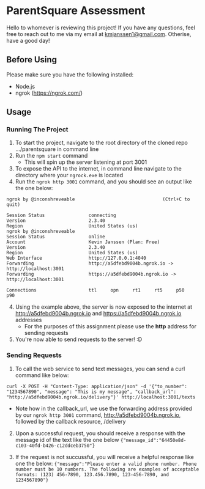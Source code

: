 # ParentSquare Assessment

Hello to whomever is reviewing this project! If you have any questions, feel free to reach out to me via my email at kmjanssen1@gmail.com. Otherise, have a good day!

## Before Using
Please make sure you have the following installed:
- Node.js
- ngrok (https://ngrok.com/)

## Usage

### Running The Project
1. To start the project, navigate to the root directory of the cloned repo .../parentsquare in command line
2. Run the `npm start` command
    - This will spin up the server listening at port 3001
2. To expose the API to the internet, in command line navigate to the directory where your `ngrock.exe` is located
3. Run the `ngrok http 3001` command, and you should see an output like the one below:
```
ngrok by @inconshreveable                                (Ctrl+C to quit)

Session Status                connecting
Version                       2.3.40
Region                        United States (us)
ngrok by @inconshreveable                                                                      
Session Status                online
Account                       Kevin Janssen (Plan: Free)
Version                       2.3.40
Region                        United States (us)
Web Interface                 http://127.0.0.1:4040
Forwarding                    http://a5dfebd9004b.ngrok.io -> http://localhost:3001
Forwarding                    https://a5dfebd9004b.ngrok.io -> http://localhost:3001

Connections                   ttl     opn     rt1     rt5     p50     p90    
```
4. Using the example above, the server is now exposed to the internet at http://a5dfebd9004b.ngrok.io and https://a5dfebd9004b.ngrok.io addresses
    - For the purposes of this assignment please use the **http** address for sending requests
5. You're now able to send requests to the server! :D

### Sending Requests
1. To call the web service to send text messages, you can send a curl command like below:

`curl -X POST -H "Content-Type: application/json" -d '{"to_number": "1234567890", "message": "This is my message", "callback_url": "http://a5dfebd9004b.ngrok.io/delivery"}' http://localhost:3001/texts`

* Note how in the callback_url, we use the forwarding address provided by our `ngrok http 3001` command, http://a5dfebd9004b.ngrok.io, followed by the callback resource, /delivery

2. Upon a successful request, you should receive a response with the message id of the text like the one below
`{"message_id":"64450e8d-c103-40fd-b426-c12ddceb3750"}`

3. If the request is not succussful, you will receive a helpful response like one the below:
`{"message":"Please enter a valid phone number. Phone number must be 10 numbers. The following are examples of acceptable formats: (123) 456-7890, 123.456.7890, 123-456-7890, and 1234567890"}` 